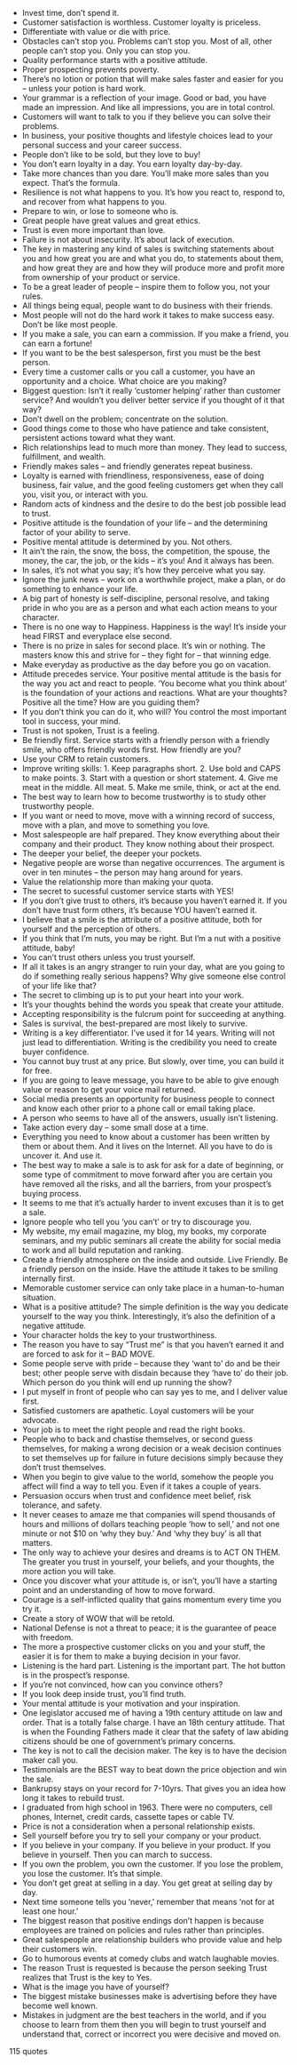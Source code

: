  - Invest time, don’t spend it.
 - Customer satisfaction is worthless. Customer loyalty is priceless.
 - Differentiate with value or die with price.
 - Obstacles can’t stop you. Problems can’t stop you. Most of all, other people can’t stop you. Only you can stop you.
 - Quality performance starts with a positive attitude.
 - Proper prospecting prevents poverty.
 - There’s no lotion or potion that will make sales faster and easier for you – unless your potion is hard work.
 - Your grammar is a reflection of your image. Good or bad, you have made an impression. And like all impressions, you are in total control.
 - Customers will want to talk to you if they believe you can solve their problems.
 - In business, your positive thoughts and lifestyle choices lead to your personal success and your career success.
 - People don’t like to be sold, but they love to buy!
 - You don’t earn loyalty in a day. You earn loyalty day-by-day.
 - Take more chances than you dare. You’ll make more sales than you expect. That’s the formula.
 - Resilience is not what happens to you. It’s how you react to, respond to, and recover from what happens to you.
 - Prepare to win, or lose to someone who is.
 - Great people have great values and great ethics.
 - Trust is even more important than love.
 - Failure is not about insecurity. It’s about lack of execution.
 - The key in mastering any kind of sales is switching statements about you and how great you are and what you do, to statements about them, and how great they are and how they will produce more and profit more from ownership of your product or service.
 - To be a great leader of people – inspire them to follow you, not your rules.
 - All things being equal, people want to do business with their friends.
 - Most people will not do the hard work it takes to make success easy. Don’t be like most people.
 - If you make a sale, you can earn a commission. If you make a friend, you can earn a fortune!
 - If you want to be the best salesperson, first you must be the best person.
 - Every time a customer calls or you call a customer, you have an opportunity and a choice. What choice are you making?
 - Biggest question: Isn’t it really ‘customer helping’ rather than customer service? And wouldn’t you deliver better service if you thought of it that way?
 - Don’t dwell on the problem; concentrate on the solution.
 - Good things come to those who have patience and take consistent, persistent actions toward what they want.
 - Rich relationships lead to much more than money. They lead to success, fulfillment, and wealth.
 - Friendly makes sales – and friendly generates repeat business.
 - Loyalty is earned with friendliness, responsiveness, ease of doing business, fair value, and the good feeling customers get when they call you, visit you, or interact with you.
 - Random acts of kindness and the desire to do the best job possible lead to trust.
 - Positive attitude is the foundation of your life – and the determining factor of your ability to serve.
 - Positive mental attitude is determined by you. Not others.
 - It ain’t the rain, the snow, the boss, the competition, the spouse, the money, the car, the job, or the kids – it’s you! And it always has been.
 - In sales, it’s not what you say; it’s how they perceive what you say.
 - Ignore the junk news – work on a worthwhile project, make a plan, or do something to enhance your life.
 - A big part of honesty is self-discipline, personal resolve, and taking pride in who you are as a person and what each action means to your character.
 - There is no one way to Happiness. Happiness is the way! It’s inside your head FIRST and everyplace else second.
 - There is no prize in sales for second place. It’s win or nothing. The masters know this and strive for – they fight for – that winning edge.
 - Make everyday as productive as the day before you go on vacation.
 - Attitude precedes service. Your positive mental attitude is the basis for the way you act and react to people. ‘You become what you think about’ is the foundation of your actions and reactions. What are your thoughts? Positive all the time? How are you guiding them?
 - If you don’t think you can do it, who will? You control the most important tool in success, your mind.
 - Trust is not spoken, Trust is a feeling.
 - Be friendly first. Service starts with a friendly person with a friendly smile, who offers friendly words first. How friendly are you?
 - Use your CRM to retain customers.
 - Improve writing skills: 1. Keep paragraphs short. 2. Use bold and CAPS to make points. 3. Start with a question or short statement. 4. Give me meat in the middle. All meat. 5. Make me smile, think, or act at the end.
 - The best way to learn how to become trustworthy is to study other trustworthy people.
 - If you want or need to move, move with a winning record of success, move with a plan, and move to something you love.
 - Most salespeople are half prepared. They know everything about their company and their product. They know nothing about their prospect.
 - The deeper your belief, the deeper your pockets.
 - Negative people are worse than negative occurrences. The argument is over in ten minutes – the person may hang around for years.
 - Value the relationship more than making your quota.
 - The secret to sucessful customer service starts with YES!
 - If you don’t give trust to others, it’s because you haven’t earned it. If you don’t have trust form others, it’s because YOU haven’t earned it.
 - I believe that a smile is the attribute of a positive attitude, both for yourself and the perception of others.
 - If you think that I’m nuts, you may be right. But I’m a nut with a positive attitude, baby!
 - You can’t trust others unless you trust yourself.
 - If all it takes is an angry stranger to ruin your day, what are you going to do if something really serious happens? Why give someone else control of your life like that?
 - The secret to climbing up is to put your heart into your work.
 - It’s your thoughts behind the words you speak that create your attitude.
 - Accepting responsibility is the fulcrum point for succeeding at anything.
 - Sales is survival, the best-prepared are most likely to survive.
 - Writing is a key differentiator. I’ve used it for 14 years. Writing will not just lead to differentiation. Writing is the credibility you need to create buyer confidence.
 - You cannot buy trust at any price. But slowly, over time, you can build it for free.
 - If you are going to leave message, you have to be able to give enough value or reason to get your voice mail returned.
 - Social media presents an opportunity for business people to connect and know each other prior to a phone call or email taking place.
 - A person who seems to have all of the answers, usually isn’t listening.
 - Take action every day – some small dose at a time.
 - Everything you need to know about a customer has been written by them or about them. And it lives on the Internet. All you have to do is uncover it. And use it.
 - The best way to make a sale is to ask for ask for a date of beginning, or some type of commitment to move forward after you are certain you have removed all the risks, and all the barriers, from your prospect’s buying process.
 - It seems to me that it’s actually harder to invent excuses than it is to get a sale.
 - Ignore people who tell you ‘you can’t’ or try to discourage you.
 - My website, my email magazine, my blog, my books, my corporate seminars, and my public seminars all create the ability for social media to work and all build reputation and ranking.
 - Create a friendly atmosphere on the inside and outside. Live Friendly. Be a friendly person on the inside. Have the attitude it takes to be smiling internally first.
 - Memorable customer service can only take place in a human-to-human situation.
 - What is a positive attitude? The simple definition is the way you dedicate yourself to the way you think. Interestingly, it’s also the definition of a negative attitude.
 - Your character holds the key to your trustworthiness.
 - The reason you have to say “Trust me” is that you haven’t earned it and are forced to ask for it – BAD MOVE.
 - Some people serve with pride – because they ‘want to’ do and be their best; other people serve with disdain because they ‘have to’ do their job. Which person do you think will end up running the show?
 - I put myself in front of people who can say yes to me, and I deliver value first.
 - Satisfied customers are apathetic. Loyal customers will be your advocate.
 - Your job is to meet the right people and read the right books.
 - People who to back and chastise themselves, or second guess themselves, for making a wrong decision or a weak decision continues to set themselves up for failure in future decisions simply because they don’t trust themselves.
 - When you begin to give value to the world, somehow the people you affect will find a way to tell you. Even if it takes a couple of years.
 - Persuasion occurs when trust and confidence meet belief, risk tolerance, and safety.
 - It never ceases to amaze me that companies will spend thousands of hours and millions of dollars teaching people ‘how to sell,’ and not one minute or not $10 on ‘why they buy.’ And ‘why they buy’ is all that matters.
 - The only way to achieve your desires and dreams is to ACT ON THEM. The greater you trust in yourself, your beliefs, and your thoughts, the more action you will take.
 - Once you discover what your attitude is, or isn’t, you’ll have a starting point and an understanding of how to move forward.
 - Courage is a self-inflicted quality that gains momentum every time you try it.
 - Create a story of WOW that will be retold.
 - National Defense is not a threat to peace; it is the guarantee of peace with freedom.
 - The more a prospective customer clicks on you and your stuff, the easier it is for them to make a buying decision in your favor.
 - Listening is the hard part. Listening is the important part. The hot button is in the prospect’s response.
 - If you’re not convinced, how can you convince others?
 - If you look deep inside trust, you’ll find truth.
 - Your mental attitude is your motivation and your inspiration.
 - One legislator accused me of having a 19th century attitude on law and order. That is a totally false charge. I have an 18th century attitude. That is when the Founding Fathers made it clear that the safety of law abiding citizens should be one of government’s primary concerns.
 - The key is not to call the decision maker. The key is to have the decision maker call you.
 - Testimonials are the BEST way to beat down the price objection and win the sale.
 - Bankrupsy stays on your record for 7-10yrs. That gives you an idea how long it takes to rebuild trust.
 - I graduated from high school in 1963. There were no computers, cell phones, Internet, credit cards, cassette tapes or cable TV.
 - Price is not a consideration when a personal relationship exists.
 - Sell yourself before you try to sell your company or your product.
 - If you believe in your company. If you believe in your product. If you believe in yourself. Then you can march to success.
 - If you own the problem, you own the customer. If you lose the problem, you lose the customer. It’s that simple.
 - You don’t get great at selling in a day. You get great at selling day by day.
 - Next time someone tells you ‘never,’ remember that means ‘not for at least one hour.’
 - The biggest reason that positive endings don’t happen is because employees are trained on policies and rules rather than principles.
 - Great salespeople are relationship builders who provide value and help their customers win.
 - Go to humorous events at comedy clubs and watch laughable movies.
 - The reason Trust is requested is because the person seeking Trust realizes that Trust is the key to Yes.
 - What is the image you have of yourself?
 - The biggest mistake businesses make is advertising before they have become well known.
 - Mistakes in judgment are the best teachers in the world, and if you choose to learn from them then you will begin to trust yourself and understand that, correct or incorrect you were decisive and moved on.

115 quotes